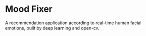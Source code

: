 <h1> Mood Fixer </h1>

A recommendation application according to real-time human facial emotions, built by deep learning and open-cv.
